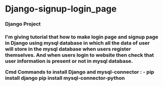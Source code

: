 # Django-signup-login_page

<h3>Django Project<h3>
<p>
I'm giving tutorial that how to make login page and signup page in Django using mysql database in which all the data of user will  store in the mysql database when users register themselves. And when users login to website then check that user information is present or not in  mysql database.
</p>

<p>
<b>Cmd Commands to install Django and mysql-connector : -</b>
pip install django
pip install mysql-connector-python
</p>
